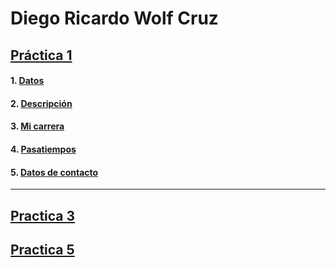 # **Diego Ricardo Wolf Cruz**

## [Práctica 1](./practica-1.md)
#### 1. [Datos](./practica-1.md#datos-personales)
#### 2. [Descripción](./practica-1.md#quien-soy)
#### 3. [Mi carrera](./practica-1.md#mi-carrera)
#### 4. [Pasatiempos](./practica-1.md#pasatiempos)
#### 5. [Datos de contacto](./practica-1.md#contacto)
---

## [Practica 3](https://github.com/UwUolf/Practica_3)

## [Practica 5](practica-5.md)
